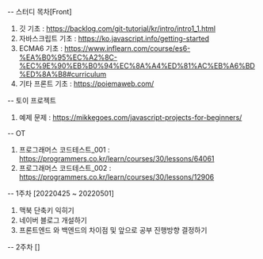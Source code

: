 --
스터디 목차[Front] <br>

1. 깃 기초 : https://backlog.com/git-tutorial/kr/intro/intro1_1.html
2. 자바스크립트 기초 : https://ko.javascript.info/getting-started
3. ECMA6 기초 : https://www.inflearn.com/course/es6-%EA%B0%95%EC%A2%8C-%EC%9E%90%EB%B0%94%EC%8A%A4%ED%81%AC%EB%A6%BD%ED%8A%B8#curriculum
4. 기타 프론트 기초 : https://poiemaweb.com/<br>

--
토이 프로젝트 <br>
1. 예제 문제 : https://mikkegoes.com/javascript-projects-for-beginners/

--
OT<br>
1. 프로그래머스 코드테스트_001 : https://programmers.co.kr/learn/courses/30/lessons/64061
2. 프로그래머스 코드테스트_002 : https://programmers.co.kr/learn/courses/30/lessons/12906

--
1주차 [20220425 ~ 20220501] <br>

1. 맥북 단축키 익히기
2. 네이버 블로그 개설하기
3. 프론트엔드 와 백엔드의 차이점 및 앞으로 공부 진행방향 결정하기

--
2주차 [] <br>
